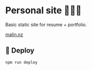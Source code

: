 # Personal site 👨🏾‍💼

Basic static site for resume + portfolio.

[malin.nz](https://malin.nz)

## 🚀 Deploy

```bash
npm run deploy
```
